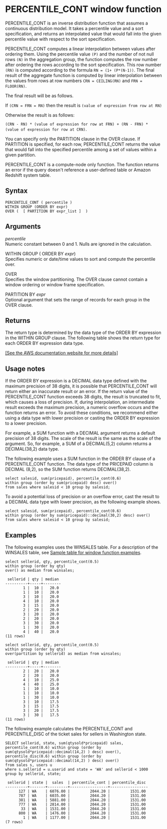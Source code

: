 # PERCENTILE\_CONT window function<a name="r_WF_PERCENTILE_CONT"></a>

PERCENTILE\_CONT is an inverse distribution function that assumes a continuous distribution model\. It takes a percentile value and a sort specification, and returns an interpolated value that would fall into the given percentile value with respect to the sort specification\. 

PERCENTILE\_CONT computes a linear interpolation between values after ordering them\. Using the percentile value `(P)` and the number of not null rows `(N)` in the aggregation group, the function computes the row number after ordering the rows according to the sort specification\. This row number `(RN)` is computed according to the formula `RN = (1+ (P*(N-1))`\. The final result of the aggregate function is computed by linear interpolation between the values from rows at row numbers `CRN = CEILING(RN)` and `FRN = FLOOR(RN)`\. 

The final result will be as follows\.

If `(CRN = FRN = RN)` then the result is `(value of expression from row at RN)` 

Otherwise the result is as follows:

`(CRN - RN) * (value of expression for row at FRN) + (RN - FRN) * (value of expression for row at CRN)`\.

You can specify only the PARTITION clause in the OVER clause\. If PARTITION is specified, for each row, PERCENTILE\_CONT returns the value that would fall into the specified percentile among a set of values within a given partition\. 

PERCENTILE\_CONT is a compute\-node only function\. The function returns an error if the query doesn't reference a user\-defined table or Amazon Redshift system table\.

## Syntax<a name="r_WF_PERCENTILE_CONT-synopsis"></a>

```
PERCENTILE_CONT ( percentile )
WITHIN GROUP (ORDER BY expr)
OVER (  [ PARTITION BY expr_list ]  )
```

## Arguments<a name="r_WF_PERCENTILE_CONT-arguments"></a>

 *percentile*   
Numeric constant between 0 and 1\. Nulls are ignored in the calculation\.

WITHIN GROUP \( ORDER BY *expr*\)   
Specifies numeric or date/time values to sort and compute the percentile over\. 

OVER   
Specifies the window partitioning\. The OVER clause cannot contain a window ordering or window frame specification\.

PARTITION BY *expr*   
Optional argument that sets the range of records for each group in the OVER clause\.

## Returns<a name="r_WF_PERCENTILE_CONT-returns"></a>

The return type is determined by the data type of the ORDER BY expression in the WITHIN GROUP clause\. The following table shows the return type for each ORDER BY expression data type\.

[\[See the AWS documentation website for more details\]](http://docs.aws.amazon.com/redshift/latest/dg/r_WF_PERCENTILE_CONT.html)

## Usage notes<a name="r_WF_PERCENTILE_CONT-usage-notes"></a>

If the ORDER BY expression is a DECIMAL data type defined with the maximum precision of 38 digits, it is possible that PERCENTILE\_CONT will return either an inaccurate result or an error\. If the return value of the PERCENTILE\_CONT function exceeds 38 digits, the result is truncated to fit, which causes a loss of precision\. If, during interpolation, an intermediate result exceeds the maximum precision, a numeric overflow occurs and the function returns an error\. To avoid these conditions, we recommend either using a data type with lower precision or casting the ORDER BY expression to a lower precision\. 

For example, a SUM function with a DECIMAL argument returns a default precision of 38 digits\. The scale of the result is the same as the scale of the argument\. So, for example, a SUM of a DECIMAL\(5,2\) column returns a DECIMAL\(38,2\) data type\. 

The following example uses a SUM function in the ORDER BY clause of a PERCENTILE\_CONT function\. The data type of the PRICEPAID column is DECIMAL \(8,2\), so the SUM function returns DECIMAL\(38,2\)\. 

```
select salesid, sum(pricepaid), percentile_cont(0.6) 
within group (order by sum(pricepaid) desc) over()
from sales where salesid < 10 group by salesid;
```

To avoid a potential loss of precision or an overflow error, cast the result to a DECIMAL data type with lower precision, as the following example shows\.

```
select salesid, sum(pricepaid), percentile_cont(0.6) 
within group (order by sum(pricepaid)::decimal(30,2) desc) over()
from sales where salesid < 10 group by salesid;
```

## Examples<a name="r_WF_PERCENTILE_CONT-examples"></a>

The following examples uses the WINSALES table\. For a description of the WINSALES table, see [Sample table for window function examples](c_Window_functions.md#r_Window_function_example)\. 

```
select sellerid, qty, percentile_cont(0.5) 
within group (order by qty) 
over() as median from winsales;

 sellerid | qty | median 
----------+-----+--------
        1 |  10 |   20.0
        1 |  10 |   20.0
        3 |  10 |   20.0
        4 |  10 |   20.0
        3 |  15 |   20.0
        2 |  20 |   20.0
        3 |  20 |   20.0
        2 |  20 |   20.0
        3 |  30 |   20.0
        1 |  30 |   20.0
        4 |  40 |   20.0
(11 rows)
```

```
select sellerid, qty, percentile_cont(0.5) 
within group (order by qty) 
over(partition by sellerid) as median from winsales;

 sellerid | qty | median 
----------+-----+--------
        2 |  20 |   20.0
        2 |  20 |   20.0
        4 |  10 |   25.0
        4 |  40 |   25.0
        1 |  10 |   10.0
        1 |  10 |   10.0
        1 |  30 |   10.0
        3 |  10 |   17.5
        3 |  15 |   17.5
        3 |  20 |   17.5
        3 |  30 |   17.5
(11 rows)
```

The following example calculates the PERCENTILE\_CONT and PERCENTILE\_DISC of the ticket sales for sellers in Washington state\. 

```
SELECT sellerid, state, sum(qtysold*pricepaid) sales, 
percentile_cont(0.6) within group (order by sum(qtysold*pricepaid::decimal(14,2) ) desc) over(),
percentile_disc(0.6) within group (order by sum(qtysold*pricepaid::decimal(14,2) ) desc) over()
from sales s, users u 
where s.sellerid = u.userid and state = 'WA' and sellerid < 1000
group by sellerid, state;

 sellerid | state |  sales  | percentile_cont | percentile_disc
----------+-------+---------+-----------------+-----------------
      127 | WA    | 6076.00 |         2044.20 |         1531.00
      787 | WA    | 6035.00 |         2044.20 |         1531.00
      381 | WA    | 5881.00 |         2044.20 |         1531.00
      777 | WA    | 2814.00 |         2044.20 |         1531.00
       33 | WA    | 1531.00 |         2044.20 |         1531.00
      800 | WA    | 1476.00 |         2044.20 |         1531.00
        1 | WA    | 1177.00 |         2044.20 |         1531.00
(7 rows)
```